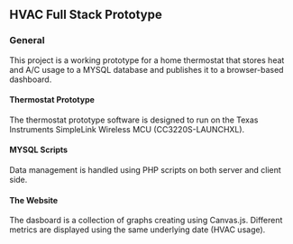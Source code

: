 ## HVAC Full Stack Prototype

### General
This project is a working prototype for a home thermostat that stores heat and A/C usage to a MYSQL database and publishes it to a browser-based dashboard.

#### Thermostat Prototype
The thermostat prototype software is designed to run on the Texas Instruments SimpleLink Wireless MCU (CC3220S-LAUNCHXL). 

#### MYSQL Scripts
Data management is handled using PHP scripts on both server and client side.

#### The Website
The dasboard is a collection of graphs creating using Canvas.js. Different metrics are displayed using the same underlying date (HVAC usage).

